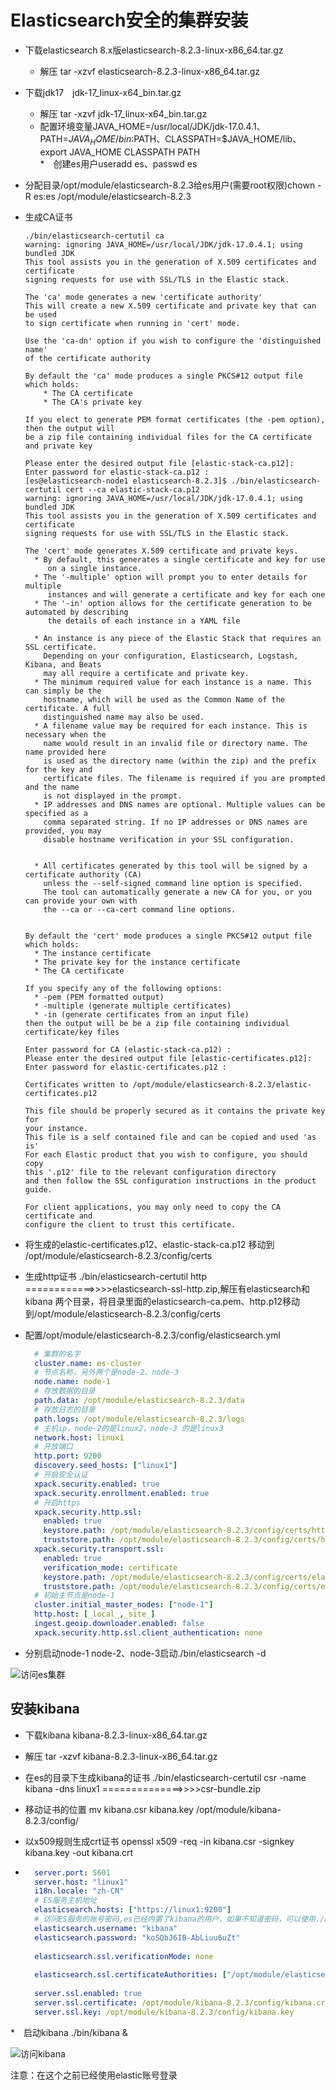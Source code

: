 # Elasticsearch安全的集群安装

* 下载elasticsearch 8.x版elasticsearch-8.2.3-linux-x86_64.tar.gz
    * 解压 tar -xzvf elasticsearch-8.2.3-linux-x86_64.tar.gz
* 下载jdk17　jdk-17_linux-x64_bin.tar.gz
    * 解压 tar -xzvf jdk-17_linux-x64_bin.tar.gz
    * 配置环境变量JAVA_HOME=/usr/local/JDK/jdk-17.0.4.1、 PATH=$JAVA_HOME/bin:$PATH、CLASSPATH=$JAVA_HOME/lib、export JAVA_HOME CLASSPATH PATH   
*　创建es用户useradd es、passwd es 

* 分配目录/opt/module/elasticsearch-8.2.3给es用户(需要root权限)chown -R es:es /opt/module/elasticsearch-8.2.3

* 生成CA证书
    ```text
    ./bin/elasticsearch-certutil ca
    warning: ignoring JAVA_HOME=/usr/local/JDK/jdk-17.0.4.1; using bundled JDK
    This tool assists you in the generation of X.509 certificates and certificate
    signing requests for use with SSL/TLS in the Elastic stack.
    
    The 'ca' mode generates a new 'certificate authority'
    This will create a new X.509 certificate and private key that can be used
    to sign certificate when running in 'cert' mode.
    
    Use the 'ca-dn' option if you wish to configure the 'distinguished name'
    of the certificate authority
    
    By default the 'ca' mode produces a single PKCS#12 output file which holds:
        * The CA certificate
        * The CA's private key
    
    If you elect to generate PEM format certificates (the -pem option), then the output will
    be a zip file containing individual files for the CA certificate and private key
    
    Please enter the desired output file [elastic-stack-ca.p12]: 
    Enter password for elastic-stack-ca.p12 : 
  [es@elasticsearch-node1 elasticsearch-8.2.3]$ ./bin/elasticsearch-certutil cert --ca elastic-stack-ca.p12 
  warning: ignoring JAVA_HOME=/usr/local/JDK/jdk-17.0.4.1; using bundled JDK
  This tool assists you in the generation of X.509 certificates and certificate
  signing requests for use with SSL/TLS in the Elastic stack.
  
  The 'cert' mode generates X.509 certificate and private keys.
      * By default, this generates a single certificate and key for use
         on a single instance.
      * The '-multiple' option will prompt you to enter details for multiple
         instances and will generate a certificate and key for each one
      * The '-in' option allows for the certificate generation to be automated by describing
         the details of each instance in a YAML file
  
      * An instance is any piece of the Elastic Stack that requires an SSL certificate.
        Depending on your configuration, Elasticsearch, Logstash, Kibana, and Beats
        may all require a certificate and private key.
      * The minimum required value for each instance is a name. This can simply be the
        hostname, which will be used as the Common Name of the certificate. A full
        distinguished name may also be used.
      * A filename value may be required for each instance. This is necessary when the
        name would result in an invalid file or directory name. The name provided here
        is used as the directory name (within the zip) and the prefix for the key and
        certificate files. The filename is required if you are prompted and the name
        is not displayed in the prompt.
      * IP addresses and DNS names are optional. Multiple values can be specified as a
        comma separated string. If no IP addresses or DNS names are provided, you may
        disable hostname verification in your SSL configuration.
  
  
      * All certificates generated by this tool will be signed by a certificate authority (CA)
        unless the --self-signed command line option is specified.
        The tool can automatically generate a new CA for you, or you can provide your own with
        the --ca or --ca-cert command line options.
  
  
  By default the 'cert' mode produces a single PKCS#12 output file which holds:
      * The instance certificate
      * The private key for the instance certificate
      * The CA certificate
  
  If you specify any of the following options:
      * -pem (PEM formatted output)
      * -multiple (generate multiple certificates)
      * -in (generate certificates from an input file)
  then the output will be be a zip file containing individual certificate/key files
  
  Enter password for CA (elastic-stack-ca.p12) : 
  Please enter the desired output file [elastic-certificates.p12]: 
  Enter password for elastic-certificates.p12 : 
  
  Certificates written to /opt/module/elasticsearch-8.2.3/elastic-certificates.p12
  
  This file should be properly secured as it contains the private key for 
  your instance.
  This file is a self contained file and can be copied and used 'as is'
  For each Elastic product that you wish to configure, you should copy
  this '.p12' file to the relevant configuration directory
  and then follow the SSL configuration instructions in the product guide.
  
  For client applications, you may only need to copy the CA certificate and
  configure the client to trust this certificate.
    ```

* 将生成的elastic-certificates.p12、elastic-stack-ca.p12 移动到 /opt/module/elasticsearch-8.2.3/config/certs

* 生成http证书 ./bin/elasticsearch-certutil http ============>>>>elasticsearch-ssl-http.zip,解压有elasticsearch和kibana
两个目录，将目录里面的elasticsearch-ca.pem、http.p12移动到/opt/module/elasticsearch-8.2.3/config/certs


* 配置/opt/module/elasticsearch-8.2.3/config/elasticsearch.yml
    ```yaml
      # 集群的名字
      cluster.name: es-cluster
      # 节点名称，另外两个是node-2、node-3
      node.name: node-1
      # 存放数据的目录
      path.data: /opt/module/elasticsearch-8.2.3/data
      # 存放日志的目录
      path.logs: /opt/module/elasticsearch-8.2.3/logs
      # 主机ip，node-2的是linux2，node-3 的是linux3
      network.host: linux1
      # 开放端口
      http.port: 9200
      discovery.seed_hosts: ["linux1"]
      # 开启安全认证
      xpack.security.enabled: true
      xpack.security.enrollment.enabled: true
      # 开启https
      xpack.security.http.ssl:
        enabled: true
        keystore.path: /opt/module/elasticsearch-8.2.3/config/certs/http.p12
        truststore.path: /opt/module/elasticsearch-8.2.3/config/certs/http.p12
      xpack.security.transport.ssl:
        enabled: true
        verification_mode: certificate
        keystore.path: /opt/module/elasticsearch-8.2.3/config/certs/elastic-certificates.p12
        truststore.path: /opt/module/elasticsearch-8.2.3/config/certs/elastic-certificates.p12
      # 初始主节点是node-1
      cluster.initial_master_nodes: ["node-1"]
      http.host: [_local_,_site_]
      ingest.geoip.downloader.enabled: false
      xpack.security.http.ssl.client_authentication: none
    ```
* 分别启动node-1 node-2、node-3启动./bin/elasticsearch -d

![访问es集群](./files/elasticsearch_cluster-5.PNG)



## 安装kibana

* 下载kibana kibana-8.2.3-linux-x86_64.tar.gz

* 解压 tar -xzvf kibana-8.2.3-linux-x86_64.tar.gz

* 在es的目录下生成kibana的证书 ./bin/elasticsearch-certutil csr -name kibana -dns linux1   ==============>>>>csr-bundle.zip

* 移动证书的位置 mv kibana.csr kibana.key /opt/module/kibana-8.2.3/config/

* 以x509规则生成crt证书 openssl x509 -req -in kibana.csr -signkey kibana.key -out kibana.crt

* 
    ```yaml
      server.port: 5601
      server.host: "linux1"
      i18n.locale: "zh-CN"
      # ES服务主机地址
      elasticsearch.hosts: ["https://linux1:9200"]
      # 访问ES服务的账号密码,es已经内置了kibana的用户，如果不知道密码，可以使用./bin/elasticsearch-reset-password --username kibana重置一个密码
      elasticsearch.username: "kibana"
      elasticsearch.password: "koSQbJ6IB-AbLiuu6uZt"
      
      elasticsearch.ssl.verificationMode: none
      
      elasticsearch.ssl.certificateAuthorities: ["/opt/module/elasticsearch-8.2.3/config/certs/elasticsearch-ca.pem"]
      
      server.ssl.enabled: true
      server.ssl.certificate: /opt/module/kibana-8.2.3/config/kibana.crt
      server.ssl.key: /opt/module/kibana-8.2.3/config/kibana.key

     ```


*　启动kibana ./bin/kibana & 

![访问kibana](./files/elasticsearch_cluster-6.PNG)

注意：在这个之前已经使用elastic账号登录

